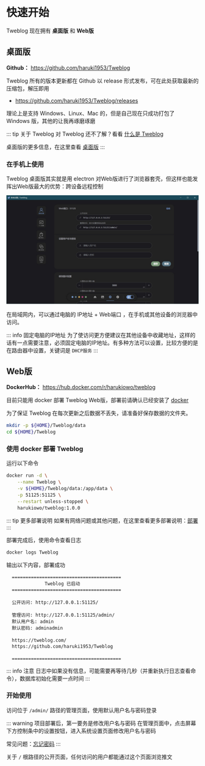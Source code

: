 # 快速开始

Tweblog 现在拥有 **桌面版** 和 **Web版**

## 桌面版

**Github：** https://github.com/haruki1953/Tweblog

Tweblog 所有的版本更新都在 Github 以 release 形式发布，可在此处获取最新的压缩包，解压即用
- https://github.com/haruki1953/Tweblog/releases

理论上是支持 Windows、Linux、Mac 的，但是自己现在只成功打包了 Windows 版，其他的让我再琢磨琢磨

::: tip 关于 Tweblog
对 Tweblog 还不了解？看看 [什么是 Tweblog](./what-is-tweblog)

桌面版的更多信息，在这里查看 [桌面版](./desktop)
:::

### 在手机上使用

Tweblog 桌面版其实就是用 electron 对Web版进行了浏览器套壳，但这样也能发挥出Web版最大的优势：跨设备远程控制

![](./assets/2025-02-01_211451.jpg)

在局域网内，可以通过电脑的 IP地址 + Web端口 ，在手机或其他设备的浏览器中访问。

::: info 固定电脑的IP地址
为了使访问更方便建议在其他设备中收藏地址，这样的话有一点需要注意，必须固定电脑的IP地址。有多种方法可以设置，比较方便的是在路由器中设置，关键词是 `DHCP服务`
:::

## Web版

**DockerHub：** https://hub.docker.com/r/harukiowo/tweblog

目前只能用 docker 部署 Tweblog Web版，部署前请确认已经安装了 [docker](https://docs.docker.com/)

为了保证 Tweblog 在每次更新之后数据不丢失，请准备好保存数据的文件夹。
```sh
mkdir -p ${HOME}/Tweblog/data
cd ${HOME}/Tweblog
```

### 使用 docker 部署 Tweblog
运行以下命令
```sh
docker run -d \
	--name Tweblog \
	-v ${HOME}/Tweblog/data:/app/data \
	-p 51125:51125 \
	--restart unless-stopped \
	harukiowo/tweblog:1.0.0
```

::: tip 更多部署说明
如果有网络问题或其他问题，在这里查看更多部署说明：[部署](./deploy.md)
:::

部署完成后，使用命令查看日志
```sh
docker logs Tweblog
```

输出以下内容，部署成功
```
  ========================================
              Tweblog 已启动
  ========================================
  
  公开访问: http://127.0.0.1:51125/
  
  管理访问: http://127.0.0.1:51125/admin/
  默认用户名: admin
  默认密码: adminadmin

  https://tweblog.com/
  https://github.com/haruki1953/Tweblog
  
  ========================================
```
::: info 注意
日志中如果没有信息，可能需要再等待几秒（并重新执行日志查看命令），数据库初始化需要一点时间
:::

### 开始使用
访问位于 `/admin/` 路径的管理页面，使用默认用户名与密码登录

::: warning 项目部署后，第一要务是修改用户名与密码
在管理页面中，点击屏幕下方控制条中的设置按钮，进入系统设置页面修改用户名与密码

常见问题：[忘记密码](faq.md#忘记密码)
:::

关于 `/` 根路径的公开页面，任何访问的用户都能通过这个页面浏览推文
